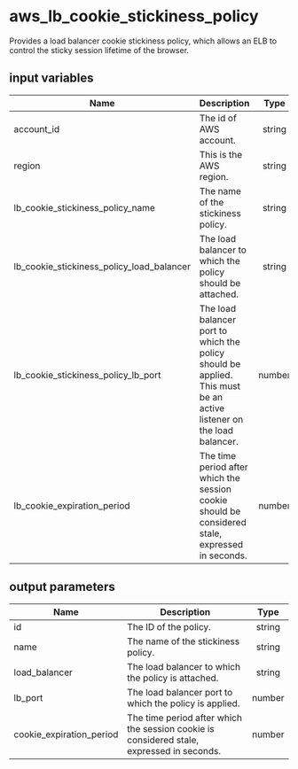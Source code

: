 # aws_lb_cookie_stickiness_policy

Provides a load balancer cookie stickiness policy, which allows an ELB to control the sticky session lifetime of the browser.

## input variables

| Name | Description | Type | Default | Required |
|------|-------------|:----:|:-----:|:-----:|
|account_id|The id of AWS account.|string||Yes|
|region|This is the AWS region.|string|us-east-1|Yes|
|lb_cookie_stickiness_policy_name|The name of the stickiness policy.|string|{{ name }}|No|
|lb_cookie_stickiness_policy_load_balancer|The load balancer to which the policy should be attached.|string||Yes|
|lb_cookie_stickiness_policy_lb_port|The load balancer port to which the policy should be applied. This must be an active listener on the load balancer.|number||Yes|
|lb_cookie_expiration_period|The time period after which the session cookie should be considered stale, expressed in seconds.|number|300|No|

## output parameters

| Name | Description | Type |
|------|-------------|:----:|
|id|The ID of the policy.|string|
|name|The name of the stickiness policy.|string|
|load_balancer|The load balancer to which the policy is attached.|string|
|lb_port|The load balancer port to which the policy is applied.|number|
|cookie_expiration_period|The time period after which the session cookie is considered stale, expressed in seconds.|number|
